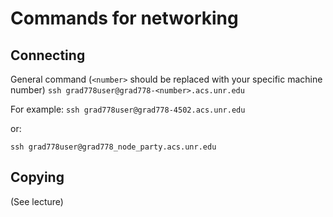 # Commands for networking


## Connecting
General command (`<number>` should be replaced with your specific machine number)
`ssh grad778user@grad778-<number>.acs.unr.edu`

For example: 
`ssh grad778user@grad778-4502.acs.unr.edu`

or: 

`ssh grad778user@grad778_node_party.acs.unr.edu`

## Copying

(See lecture)
